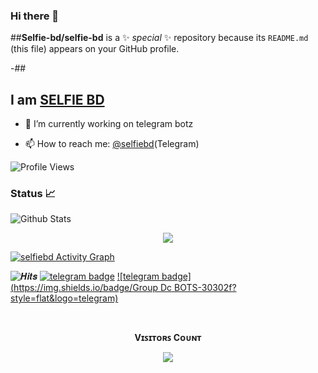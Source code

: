 ### Hi there 👋

##**Selfie-bd/selfie-bd** is a ✨ _special_ ✨ repository because its `README.md` (this file) appears on your GitHub profile.

-##
## I am [SELFIE BD](https://telegram.dog/Selfiebd)

- 🔭 I’m currently working on telegram botz

- 📫 How to reach me: [@selfiebd](https://telegram.dog/selfiebd)(Telegram)

![Profile Views](https://hits.seeyoufarm.com/api/count/incr/badge.svg?url=https://github.com/selfie-bd/&title=Profile%20Views)


### Status 📈

![Github Stats](https://github-readme-stats.vercel.app/api?username=selfie-bd&show_icons=true&title_color=333&icon_color=333&include_all_commits=true&theme=onedark&cache_seconds=86400)


<p align="center">
  <a href="https://github.com/selfie-bd">
    <img src="https://github-readme-streak-stats.herokuapp.com/?user=selfie-bd#version3"/>
  </a>
</p>
<a href="https://github.com/selfie-bd"><img alt="selfiebd Activity Graph" src="https://activity-graph.herokuapp.com/graph?username=selfie-bd&bg_color=1F222E&color=F8D866&line=F85D7F&point=FFFFFF&hide_border=true" /></a>


![𝑯𝒊𝒕𝒔](https://hits.seeyoufarm.com/api/count/incr/badge.svg?url=https://github.com/selfie-bd/&title=𝑯𝒊𝒕𝒔)   [![telegram badge](https://img.shields.io/badge/Selfiebd-30302f?style=flat&logo=telegram)](https://telegram.dog/selfiebd)  [![telegram badge](https://img.shields.io/badge/Group Dc BOTS-30302f?style=flat&logo=telegram)](https://telegram.dog/groupdcbots)


<br><p align="center"><b>Vɪꜱɪᴛᴏʀꜱ Cᴏᴜɴᴛ</b></p>  
<p align="center"><img align="center" src="https://profile-counter.glitch.me/{selfie-bd}/count.svg" /></p> 
